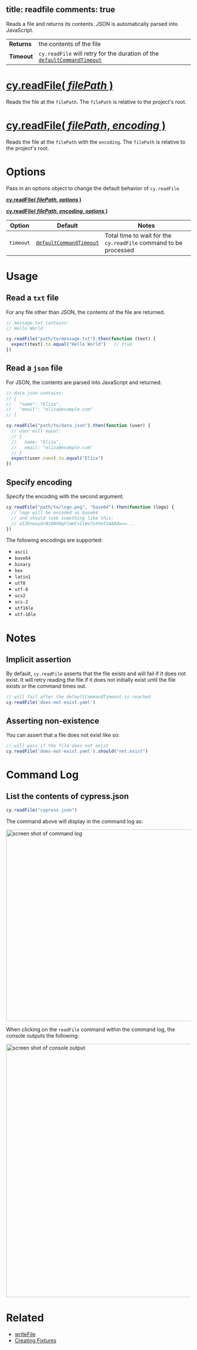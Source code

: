title: readfile
comments: true
---

Reads a file and returns its contents. JSON is automatically parsed into JavaScript.

| | |
|--- | --- |
| **Returns** | the contents of the file |
| **Timeout** | `cy.readFile` will retry for the duration of the [`defaultCommandTimeout`](https://on.cypress.io/guides/configuration#section-timeouts) |

# [cy.readFile( *filePath* )](#section-usage)

Reads the file at the `filePath`. The `filePath` is relative to the project's root.

# [cy.readFile( *filePath*, *encoding* )](#section-specify-encoding)

Reads the file at the `filePath` with the `encoding`. The `filePath` is relative to the project's root.

# Options

Pass in an options object to change the default behavior of `cy.readFile`.

**[cy.readFile( *filePath*, *options* )](#options-usage)**

**[cy.readFile( *filePath*, *encoding*, *options* )](#options-usage)**

Option | Default | Notes
--- | --- | ---
`timeout` | [`defaultCommandTimeout`](https://on.cypress.io/guides/configuration#section-timeouts) | Total time to wait for the `cy.readFile` command to be processed

# Usage

## Read a `txt` file

For any file other than JSON, the contents of the file are returned.

```javascript
// message.txt contains:
// Hello World

cy.readFile("path/to/message.txt").then(function (text) {
  expect(text).to.equal("Hello World")   // true
})
```

## Read a `json` file

For JSON, the contents are parsed into JavaScript and returned.

```javascript
// data.json contains:
// {
//   "name": "Eliza",
//   "email": "eliza@example.com"
// }

cy.readFile("path/to/data.json").then(function (user) {
  // user will equal:
  // {
  //   name: "Eliza",
  //   email: "eliza@example.com"
  // }
  expect(user.name).to.equal("Eliza")
})
```

## Specify encoding

Specify the encoding with the second argument.

```javascript
cy.readFile("path/to/logo.png", "base64").then(function (logo) {
  // logo will be encoded as base64
  // and should look something like this:
  // aIJKnwxydrB10NVWqhlmmC+ZiWs7otHotSAAAOw==...
})
```

The following encodings are supported:

* `ascii`
* `base64`
* `binary`
* `hex`
* `latin1`
* `utf8`
* `utf-8`
* `ucs2`
* `ucs-2`
* `utf16le`
* `utf-16le`

# Notes

## Implicit assertion

By default, `cy.readFile` asserts that the file exists and will fail if it does not exist. It will retry reading the file if it does not initially exist until the file exists or the command times out.

```javascript
// will fail after the defaultCommandTimeout is reached
cy.readFile('does-not-exist.yaml')
```

## Asserting non-existence

You can assert that a file does not exist like so:

```javascript
// will pass if the file does not exist
cy.readFile('does-not-exist.yaml').should("not.exist")
```

# Command Log

## List the contents of cypress.json

```javascript
cy.readFile("cypress.json")
```

The command above will display in the command log as:

<img width="521" alt="screen shot of command log" src="https://cloud.githubusercontent.com/assets/1157043/17934353/a02d6c34-69e5-11e6-8f1d-ab1eda17ab3b.png">

When clicking on the `readFile` command within the command log, the console outputs the following:

<img width="689" alt="screen shot of console output" src="https://cloud.githubusercontent.com/assets/1157043/17934460/089e0652-69e6-11e6-9f00-7eb282be0d27.png">

# Related

- [writeFile](https://on.cypress.io/api/writeFile)
- [Creating Fixtures](https://on.cypress.io/guides/creating-fixtures)
